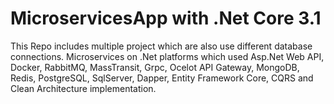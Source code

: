 # MicroservicesApp with .Net Core 3.1
This Repo includes multiple project which are also use different database connections. 
Microservices on .Net platforms which used Asp.Net Web API, Docker, RabbitMQ, MassTransit, Grpc, Ocelot API Gateway, MongoDB, Redis, PostgreSQL, SqlServer, Dapper, Entity Framework Core, CQRS and Clean Architecture implementation. 

